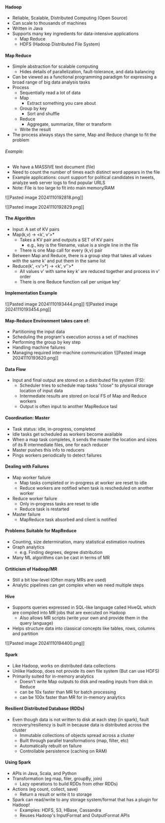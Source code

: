 #### Hadoop
- Reliable, Scalable, Distributed Computing (Open Source)
- Can scale to thousands of machines
- Written in Java
- Supports many key ingredients for data-intensive applications
	- Map Reduce
	- HDFS (Hadoop Distributed File System)
#### Map Reduce
- Simple abstraction for scalable computing
	- Hides details of parallelization, fault-tolerance, and data balancing
- Can be viewed as a functional programming paradigm for expressing a broad range of big data analysis tasks
- Process
	- Sequentially read a lot of data
	- Map
		- Extract something you care about
	- Group by key
		- Sort and shuffle
	- Reduce
		- Aggregate, summarize, filter or transform
	- Write the result
- The process always stays the same, Map and Reduce change to fit the problem

###### Example:
- We have a MASSIVE text document (file)
- Need to count the number of times each distinct word appears in the file
- Example applications: count support for political candidates in tweets, analyze web server logs to find popular URLS
- Note: File is too large to fit into main memory/RAM

![[Pasted image 20241110192818.png]]

![[Pasted image 20241110192829.png]]

#### The Algorithm
- Input: A set of KV pairs
- Map(k,v) -> \<k', v'\>\*
	- Takes a KV pair and outputs a SET of KV pairs
		- e.g., key is the filename, value is a single line in the file
	- There is one Map call for every (k,v) pair
- Between Map and Reduce, there is a group step that takes all values with the same k' and put them in the same list 
- Reduce(k', \<v'\>\*) -> \<k', v''\>\*
	- All values v' with same key k' are reduced together and process in v' order
	- There is one Reduce function call per unique key'

#### Implementation Example
![[Pasted image 20241110193444.png]]
![[Pasted image 20241110193454.png]]
#### Map-Reduce Environment takes care of:
- Partitioning the input data
- Scheduling the program's execution across a set of machines
- Performing the group by key step
- Handling machine failures
- Managing required inter-machine communication 
![[Pasted image 20241110193620.png]]
#### Data Flow
- Input and final output are stored on a distributed file system (FS):
	- Scheduler tries to schedule map tasks "close" to physical storage location of input data
	- Intermediate results are stored on local FS of Map and Reduce workers
	- Output is often input to another MapReduce tasl
#### Coordination: Master
- Task status: idle, in-progress, completed
- Idle tasks get scheduled as workers become available
- When a map task completes, it sends the master the location and sizes of its R intermediate files, one for each reducer
- Master pushes this info to reducers
- Pings workers periodically to detect failures

#### Dealing with Failures
- Map worker failure
	- Map tasks completed or in-progress at worker are reset to idle
	- Reduce workers are notified when task is rescheduled on another worker
- Reduce worker failure
	- Only in-progress tasks are reset to idle 
	- Reduce task is restarted 
- Master failure
	- MapReduce task absorbed and client is notified

#### Problems Suitable for MapReduce
- Counting, size determination, many statistical estimation routines
- Graph analytics
	- e.g. Finding degrees, degree distribution
- Many ML algorithms can be cast in terms of MR

#### Crtiticism of Hadoop/MR
- Still a bit low-level (Often many MRs are used)
- Analytic pipelines can get complex when we need multiple steps

#### Hive
- Supports queries expressed in SQL-like language called HiveQL which are compiled into MR jobs that are executed on Hadoop
	- Also allows MR scripts (write your own and provide them in the query language)
- Helps structure data into classical concepts like tables, rows, columns and partition

![[Pasted image 20241110194400.png]]

#### Spark
- Like Hadoop, works on distributed data collections
- Unlike Hadoop, does not provide its own file system (But can use HDFS)
- Primarily suited for in-memory analytics
	- Doesn't write Map outputs to disk and reading inputs from disk in Reduce
	- can be 10x faster than MR for batch processing
	- can be 100x faster than MR for in-memory analytics

#### Resilient Distributed Database (RDDs)
- Even though data is not written to disk at each step (in spark), fault recovery/resiliency is built in because data is distributed across the cluster
	- Immutable collections of objects spread across a cluster
	- Built through parallel transformations (map, filter, etc)
	- Automatically rebuilt on failure
	- Controllable persistence (caching on RAM)

#### Using Spark
- APIs in Java, Scala, and Python
- Transformation (eg map, filer, groupBy, join)
	- Lazy operations to build RDDs from other RDDs)
- Actions (eg count, collect, save)
	- Return a result or write it to storage
- Spark can read/write to any storage system/format that has a plugin for Hadoop!
	- Examples: HDFS, S3, HBase, Cassandra
	- Reuses Hadoop's InputFormat and OutputFormat APIs